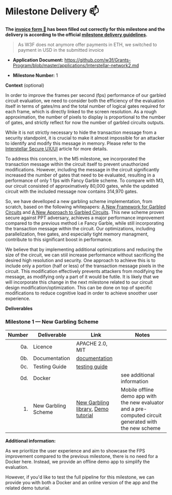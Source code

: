# Milestone Delivery :mailbox:



**The [invoice form :pencil:](https://docs.google.com/forms/d/e/1FAIpQLSfmNYaoCgrxyhzgoKQ0ynQvnNRoTmgApz9NrMp-hd8mhIiO0A/viewform) has been filled out correctly for this milestone and the delivery is according to the official [milestone delivery guidelines](https://github.com/w3f/Grant-Milestone-Delivery/blob/master/deliveries/milestone-delivery-template.md).**  



> As W3F does not anymore offer payments in ETH, we switched to payment in USD in the submitted invoice

* **Application Document:** https://github.com/w3f/Grants-Program/blob/master/applications/Interstellar-network2.md

* **Milestone Number:**  1

**Context** (optional)

In order to improve the frames per second (fps) performance of our garbled circuit evaluation, we need to consider both the efficiency of the evaluation itself in terms of gates/ms and the total number of logical gates required for each frame, which is directly linked to the screen resolution. As a rough approximation, the number of pixels to display is proportional to the number of gates, and strictly reflect for now the number of garbled circuits outputs.

While it is not strictly necessary to hide the transaction message from a security standpoint, it is crucial to make it almost impossible for an attacker to identify and modify this message in memory. Please refer to the [Interstellar Secure UX/UI](https://medium.com/@jlleleu/interstellar-secure-ux-7d7f095403c9) article for more details.

To address this concern, in the M5 milestone, we incorporated the transaction message within the circuit itself to prevent unauthorized modifications. However, including the message in the circuit significantly increased the number of gates that need to be evaluated, resulting in a performance of only 1 fps with Fancy Garble scheme. To compare with M3, our circuit consisted of approximatively  80,000 gates, while the updated circuit with the included message now contains 314,970 gates.

So, we have develloped a new garbling scheme implementation, from scratch, based on the following whitepapers: [A New Framework for Garbled Circuits](https://www.esat.kuleuven.be/cosic/publications/article-3351.pdf) and [A New Approach to Garbled Circuits](https://eprint.iacr.org/2021/739.pdf). This new scheme proven secure against PPT adversary, achieves a major performance improvement compared to the previous method i.e Fancy Garble, while still incorporating the transaction message within the circuit. Our optimizations, including parallelization, free gates, and especially tight memory managment, contribute to this significant boost in performance.

We believe that by implementing additional optimizations and reducing the size of the circuit, we can stiil increase performance without sacrificing the desired high resolution and security. One approach to achieve this is to include only a portion (half or less) of the transaction message pixels in the circuit. This modification effectively prevents attackers from modifying the message, as modifying only a part of it would be futile. It is likely that we will incorporate this change in the next milestone related to our circuit design modification/optimization. This can be done on top of specific modifications to reduce cognitive load in order to achieve snoother user experience. 



**Deliverables**

### Milestone 1 — New Garbling Scheme


| Number | Deliverable | Link | Notes  |
| -----: | ----------- | -----------|------------ |
| 0a. | Licence  |  APACHE 2.0, MIT | |
| 0b. | Documentation  |  [documentation](https://book.interstellar.gg/2M1.htm) |   |
| 0c. | Testing Guide | [testing guide](https://book.interstellar.gg/2M1.html#testing-guide) | |
| 0d. | Docker | | see additional information |
| 1. | New Garbling Scheme| [New Garbling library](https://github.com/Interstellar-Network/lib-garble-rs/tree/w3f-phase2-milestone1), [Demo tutorial](https://book.interstellar.gg/2M1_demo_tutorial.html) | Mobile offline demo  app with the new evaluator and a pre-computed circuit  generated with the new scheme |


**Additional information:**

As we prioritize the user experience and aim to showcase the FPS improvement compared to the previous milestone, there is no need for a Docker here. Instead, we provide  an offline demo app to simplify the evaluation. 

However, if you'd like to test the full pipeline for this milestone, we can provide you with both a Docker and an online version of the app and the related demo tuturial.

